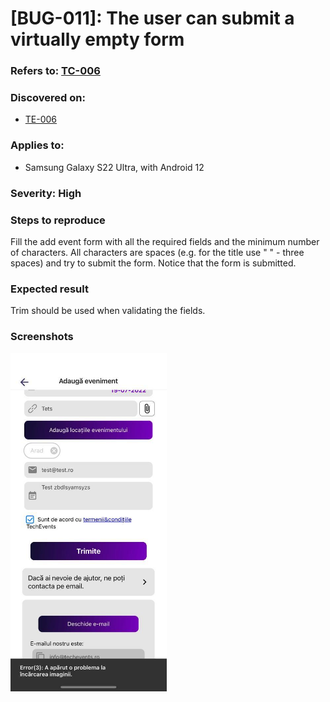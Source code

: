 # [BUG-011]: The user can submit a virtually empty form

### Refers to: [TC-006](../test-cases/TC-006.md)

### Discovered on: 
- [TE-006](../test-execution/TE-006.md)

### Applies to:
- Samsung Galaxy S22 Ultra, with Android 12

### Severity: High

### Steps to reproduce

Fill the add event form with all the required fields and the minimum number of characters. All characters are spaces (e.g. for the title use "   " - three spaces) and try to submit the form. Notice that the form is submitted.

### Expected result

Trim should be used when validating the fields.

### Screenshots
[<img src="../test-evidences/test-evidence-TE-006-6.jpeg" width="250"/>](../test-evidences/test-evidence-TE-006-6.jpeg)
